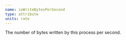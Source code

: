 ```yaml
---
name: ioWriteBytesPerSecond
type: attribute
units: rate
---
```


The number of bytes written by this process per second.